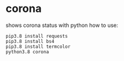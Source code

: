 # corona
shows corona status with python
how to use:
    
    pip3.8 install requests
    pip3.8 install bs4
    pip3.8 install termcolor
    python3.8 corona
